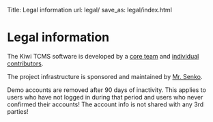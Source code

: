 Title: Legal information
url: legal/
save_as: legal/index.html

Legal information
=================

The Kiwi TCMS software is developed by a
[core team]({filename}team.html) and
[individual contributors](https://github.com/kiwitcms/Kiwi/graphs/contributors).

The project infrastructure is sponsored and maintained by
[Mr. Senko](http://mrsenko.com/legal/).


Demo accounts are removed after 90 days of inactivity. This applies to
users who have not logged in during that period and users who never confirmed
their accounts! The account info is not shared with any 3rd parties!
